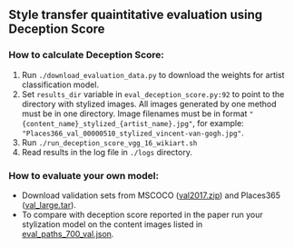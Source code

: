 ## Style transfer quaintitative evaluation using Deception Score

### How to calculate Deception Score:

1. Run `./download_evaluation_data.py` to download the weights for artist classification model.
2. Set `results_dir` variable in `eval_deception_score.py:92` to point to the directory with stylized images.
All images generated by one method must be in one directory.
Image filenames must be in format `"{content_name}_stylized_{artist_name}.jpg"`, for example: `"Places366_val_00000510_stylized_vincent-van-gogh.jpg"`.  
3. Run `./run_deception_score_vgg_16_wikiart.sh` 
4. Read results in the log file in `./logs` directory.


### How to evaluate your own model:

- Download validation sets from MSCOCO ([val2017.zip](http://images.cocodataset.org/zips/val2017.zip)) and Places365 ([val_large.tar](http://data.csail.mit.edu/places/places365/val_large.tar)).
- To compare with deception score reported in the paper run your stylization model on the content images listed in [eval_paths_700_val.json](evaluation_data/eval_paths_700_val.json).
